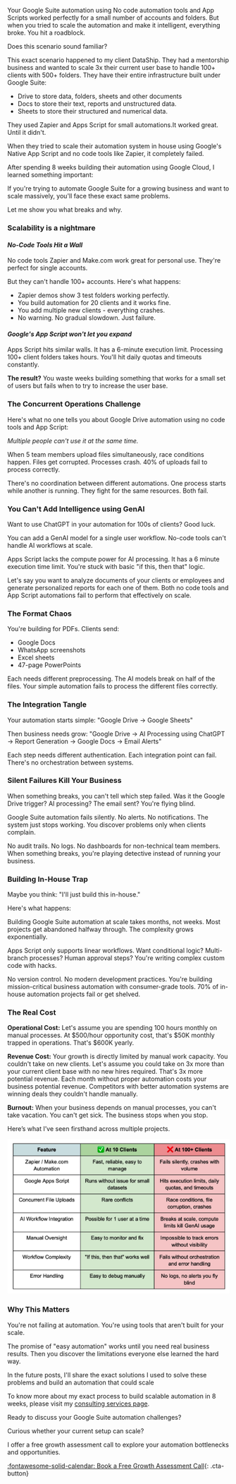 Your Google Suite automation using No code automation tools and App Scripts worked perfectly for a small number of accounts and folders. But when you tried to scale the automation and make it intelligent, everything broke. You hit a roadblock.

Does this scenario sound familiar?

This exact scenario happened to my client DataShip. They had a mentorship business and wanted to scale 3x their current user base to handle 100+ clients with 500+ folders. They have their entire infrastructure built under Google Suite:

* Drive to store data, folders, sheets and other documents
* Docs to store their text, reports and unstructured data.
* Sheets to store their structured and numerical data.

They used Zapier and Apps Script for small automations.It worked great. Until it didn't.

When they tried to scale their automation system in house using Google's Native App Script and no code tools like Zapier, it completely failed.

After spending 8 weeks building their automation using Google Cloud, I learned something important:

If you're trying to automate Google Suite for a growing business and want to scale massively, you'll face these exact same problems.

 Let me show you what breaks and why.

### Scalability is a nightmare

#### *No-Code Tools Hit a Wall*

No code tools Zapier and Make.com work great for personal use. They're perfect for single accounts.

But they can't handle 100+ accounts. Here's what happens:

- Zapier demos show 3 test folders working perfectly.
- You build automation for 20 clients and it works fine.
- You add multiple new clients - everything crashes.
- No warning. No gradual slowdown. Just failure.

#### *Google's App Script won't let you expand*

Apps Script hits similar walls. It has a 6-minute execution limit. Processing 100+ client folders takes hours. You'll hit daily quotas and timeouts constantly.

**The result?** You waste weeks building something that works for a small set of users but fails when to try to increase the user base.

### The Concurrent Operations Challenge

Here's what no one tells you about Google Drive automation using no code tools and App Script:

*Multiple people can't use it at the same time.*

When 5 team members upload files simultaneously, race conditions happen. Files get corrupted. Processes crash. 40% of uploads fail to process correctly.

There's no coordination between different automations. One process starts while another is running. They fight for the same resources. Both fail.

### You Can't Add Intelligence using GenAI

Want to use ChatGPT in your automation for 100s of clients? Good luck.

You can add a GenAI model for a single user workflow. No-code tools can't handle AI workflows at scale. 

Apps Script lacks the compute power for AI processing. It has a 6 minute execution time limit.  You're stuck with basic "if this, then that" logic. 

Let's say you want to analyze documents of your clients or employees and generate personalized reports for each one of them. Both no code tools and App Script automations fail to perform that effectively on scale.

### The Format Chaos

You're building for PDFs. Clients send:
- Google Docs
- WhatsApp screenshots  
- Excel sheets
- 47-page PowerPoints

Each needs different preprocessing. The AI models break on half of the files. Your simple automation fails to process the different files correctly.


### The Integration Tangle

Your automation starts simple: "Google Drive → Google Sheets"

Then business needs grow: "Google Drive → AI Processing using ChatGPT → Report Generation → Google Docs → Email Alerts"

Each step needs different authentication. Each integration point can fail. There's no orchestration between systems.

### Silent Failures Kill Your Business

When something breaks, you can't tell which step failed. Was it the Google Drive trigger? AI processing? The email sent? You're flying blind.

Google Suite automation fails silently. No alerts. No notifications. The system just stops working. You discover problems only when clients complain.

No audit trails. No logs. No dashboards for non-technical team members. When something breaks, you're playing detective instead of running your business.

### Building In-House Trap

Maybe you think: "I'll just build this in-house."

Here's what happens:

Building Google Suite automation at scale takes months, not weeks. Most projects get abandoned halfway through. The complexity grows exponentially.

Apps Script only supports linear workflows. Want conditional logic? Multi-branch processes? Human approval steps? You're writing complex custom code with hacks.

No version control. No modern development practices. You're building mission-critical business automation with consumer-grade tools. 70% of in-house automation projects fail or get shelved.

### The Real Cost

**Operational Cost:** Let's assume you are spending 100 hours monthly on manual processes. At $500/hour opportunity cost, that's $50K monthly trapped in operations. That's $600K yearly. 

**Revenue Cost:** Your growth is directly limited by manual work capacity. You couldn't take on new clients. Let's assume you could take on 3x more than your current client base with no new hires required. That's 3x more potential revenue. Each month without proper automation costs your business potential revenue. Competitors with better automation systems are winning deals they couldn't handle manually.

**Burnout:** When your business depends on manual processes, you can't take vacation. You can't get sick. The business stops when you stop.

Here’s what I’ve seen firsthand across multiple projects.

![The Real Cost](the-real-cost.png)

### Why This Matters

You're not failing at automation. You're using tools that aren't built for your scale.

The promise of "easy automation" works until you need real business results. Then you discover the limitations everyone else learned the hard way.

In the future posts, I'll share the exact solutions I used to solve these problems and build an automation that could scale

To know more about my exact process to build scalable automation in 8 weeks, please visit my [consulting services page](../consulting.md).

Ready to discuss your Google Suite automation challenges? 

Curious whether your current setup can scale?

I offer a free growth assessment call to explore your automation bottlenecks and opportunities.

[:fontawesome-solid-calendar: Book a Free Growth Assessment Call](https://cal.com/sudhandar/discoverycall){: .cta-button}

